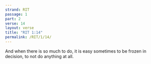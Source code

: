 ```yaml
---
strand: RIT
passage: 1
part: 2
verse: 14
layout: verse
title: "RIT 1:14"
permalink: /RIT/1/14/
---
```

And when there is so much to do, it is easy sometimes to be frozen in decision, to not do anything at all.
